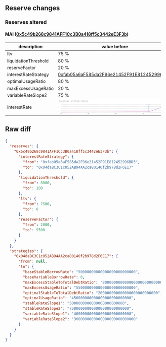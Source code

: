 ## Reserve changes

### Reserves altered

#### MAI ([0x5c49b268c9841AFF1Cc3B0a418ff5c3442eE3F3b](https://snowtrace.io/address/0x5c49b268c9841AFF1Cc3B0a418ff5c3442eE3F3b))

| description | value before | value after |
| --- | --- | --- |
| ltv | 75 % | 0 % |
| liquidationThreshold | 80 % | 1 % |
| reserveFactor | 20 % | 95 % |
| interestRateStrategy | [0xfab05a6aF585da2F96e21452F91E812452996BD3](https://snowtrace.io/address/0xfab05a6aF585da2F96e21452F91E812452996BD3) | [0x04daBC3C1c052AB94AA2ca80140f2b978d2F6E17](https://snowtrace.io/address/0x04daBC3C1c052AB94AA2ca80140f2b978d2F6E17) |
| optimalUsageRatio | 80 % | 45 % |
| maxExcessUsageRatio | 20 % | 55 % |
| variableRateSlope2 | 75 % | 300 % |
| interestRate | ![before](/.assets/8d9de32bf30b1c9dcf71f07a13b228c69a71a4ce.svg) | ![after](/.assets/4422a290bbbd57f615385e22c6be99ae91417cb5.svg) |

## Raw diff

```json
{
  "reserves": {
    "0x5c49b268c9841AFF1Cc3B0a418ff5c3442eE3F3b": {
      "interestRateStrategy": {
        "from": "0xfab05a6aF585da2F96e21452F91E812452996BD3",
        "to": "0x04daBC3C1c052AB94AA2ca80140f2b978d2F6E17"
      },
      "liquidationThreshold": {
        "from": 8000,
        "to": 100
      },
      "ltv": {
        "from": 7500,
        "to": 0
      },
      "reserveFactor": {
        "from": 2000,
        "to": 9500
      }
    }
  },
  "strategies": {
    "0x04daBC3C1c052AB94AA2ca80140f2b978d2F6E17": {
      "from": null,
      "to": {
        "baseStableBorrowRate": "50000000000000000000000000",
        "baseVariableBorrowRate": 0,
        "maxExcessStableToTotalDebtRatio": "800000000000000000000000000",
        "maxExcessUsageRatio": "550000000000000000000000000",
        "optimalStableToTotalDebtRatio": "200000000000000000000000000",
        "optimalUsageRatio": "450000000000000000000000000",
        "stableRateSlope1": "5000000000000000000000000",
        "stableRateSlope2": "750000000000000000000000000",
        "variableRateSlope1": "40000000000000000000000000",
        "variableRateSlope2": "3000000000000000000000000000"
      }
    }
  }
}
```